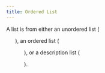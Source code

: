 ```yaml
---
title: Ordered List
---
```


A list is from either an unordered list (<ul>), an ordered list (<ol>), or a description list (<dl>).
